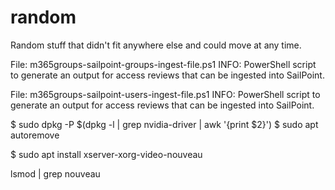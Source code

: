 # random
Random stuff that didn't fit anywhere else and could move at any time.

File: m365groups-sailpoint-groups-ingest-file.ps1
INFO: PowerShell script to generate an output for access reviews that can be ingested into SailPoint.

File: m365groups-sailpoint-users-ingest-file.ps1
INFO: PowerShell script to generate an output for access reviews that can be ingested into SailPoint.

$ sudo dpkg -P $(dpkg -l | grep nvidia-driver | awk '{print $2}')
$ sudo apt autoremove

$ sudo apt install xserver-xorg-video-nouveau

lsmod | grep nouveau

